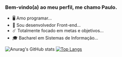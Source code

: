 ### Bem-vindo(a) ao meu perfil, me chamo Paulo.

- 🖥️ Amo programar...
- 🔭 Sou desenvolvedor Front-end...
- ☄️ Totalmente focado em metas e objetivos...
- 🎓 Bacharel em Sistemas de Informação...


 ![Anurag's GitHub stats](https://github-readme-stats.vercel.app/api?username=paulohenrif&show_icons=true&theme=radical)
 [![Top Langs](https://github-readme-stats.vercel.app/api/top-langs/?username=paulohenrif&layout=compact&theme=radical)](https://github.com/paulohenrif/github-readme-stats)
